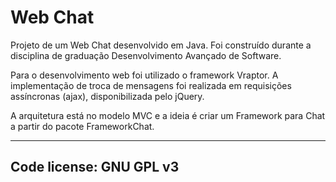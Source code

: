 Web Chat
========

Projeto de um Web Chat desenvolvido em Java.
Foi construído durante a disciplina de graduação Desenvolvimento Avançado de Software. 

Para o desenvolvimento web foi utilizado o framework Vraptor. A implementação de troca de mensagens foi realizada em requisições assíncronas (ajax), disponibilizada pelo jQuery.

A arquitetura está no modelo MVC e a ideia é criar um Framework para Chat a partir do pacote FrameworkChat.


-------------------------
Code license: GNU GPL v3
-------------------------

